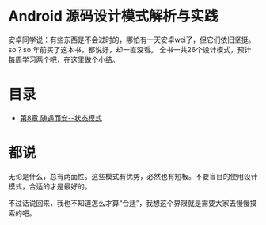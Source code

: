 # Android 源码设计模式解析与实践

安卓同学说：有些东西是不会过时的，哪怕有一天安卓wei了，但它们依旧坚挺。
so？so 年前买了这本书，都说好，却一直没看。
全书一共26个设计模式，预计每周学习两个吧，在这里做个小结。

# 目录

- [第8章 随遇而安--状态模式](https://github.com/mBigFlower/InitApp/tree/master/blog/design_patterns/8_state)

# 都说

无论是什么，总有两面性。这些模式有优势，必然也有短板。不要盲目的使用设计模式，合适的才是最好的。

不过话说回来，我也不知道怎么才算“合适”，我想这个界限就是需要大家去慢慢摸索的吧。
